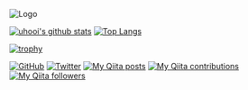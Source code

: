 ![Logo](https://github.com/uhooi/uhooi/blob/master/docs/theuhooi_logo_avenir_alpha.png)

[![uhooi's github stats](https://github-readme-stats.vercel.app/api?username=uhooi&show_icons=true)](https://github.com/uhooi "uhooi's github stats")
[![Top Langs](https://github-readme-stats.vercel.app/api/top-langs/?username=uhooi)](https://github.com/uhooi "Top Langs")

[![trophy](https://github-profile-trophy.vercel.app/?username=uhooi)](https://github.com/uhooi "trophy")

[![GitHub](https://img.shields.io/github/followers/uhooi?style=social)](https://github.com/uhooi "GitHub")
[![Twitter](https://img.shields.io/twitter/follow/the_uhooi?style=social)](https://twitter.com/the_uhooi "Twitter")
[![My Qiita posts](https://qiita-badge.apiapi.app/s/uhooi/posts.svg)](http://qiita.com/uhooi "My Qiita posts")
[![My Qiita contributions](https://qiita-badge.apiapi.app/s/uhooi/contributions.svg)](http://qiita.com/uhooi "My Qiita contributions")
[![My Qiita followers](https://qiita-badge.apiapi.app/s/uhooi/followers.svg)](http://qiita.com/uhooi "My Qiita followers")
                

<!--
**uhooi/uhooi** is a ✨ _special_ ✨ repository because its `README.md` (this file) appears on your GitHub profile.

Here are some ideas to get you started:

- 🔭 I’m currently working on ...
- 🌱 I’m currently learning ...
- 👯 I’m looking to collaborate on ...
- 🤔 I’m looking for help with ...
- 💬 Ask me about ...
- 📫 How to reach me: ...
- 😄 Pronouns: ...
- ⚡ Fun fact: ...
-->
